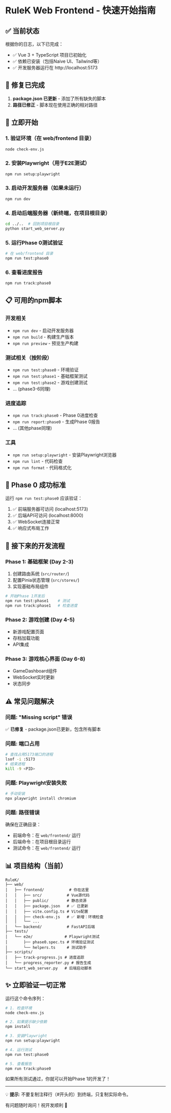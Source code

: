 # RuleK Web Frontend - 快速开始指南

## ✅ 当前状态

根据你的日志，以下已完成：
- ✅ Vue 3 + TypeScript 项目已初始化
- ✅ 依赖已安装（包括Naive UI、Tailwind等）
- ✅ 开发服务器运行在 http://localhost:5173

## 🔧 修复已完成

1. **package.json 已更新** - 添加了所有缺失的脚本
2. **路径已修正** - 脚本现在使用正确的相对路径

## 🚀 立即开始

### 1. 验证环境（在 web/frontend 目录）
```bash
node check-env.js
```

### 2. 安装Playwright（用于E2E测试）
```bash
npm run setup:playwright
```

### 3. 启动开发服务器（如果未运行）
```bash
npm run dev
```

### 4. 启动后端服务器（新终端，在项目根目录）
```bash
cd ../..  # 回到项目根目录
python start_web_server.py
```

### 5. 运行Phase 0测试验证
```bash
# 在 web/frontend 目录
npm run test:phase0
```

### 6. 查看进度报告
```bash
npm run track:phase0
```

## 📋 可用的npm脚本

### 开发相关
- `npm run dev` - 启动开发服务器
- `npm run build` - 构建生产版本
- `npm run preview` - 预览生产构建

### 测试相关（按阶段）
- `npm run test:phase0` - 环境验证
- `npm run test:phase1` - 基础框架测试
- `npm run test:phase2` - 游戏创建测试
- ... (phase3-6同理)

### 进度追踪
- `npm run track:phase0` - Phase 0进度检查
- `npm run report:phase0` - 生成Phase 0报告
- ... (其他phase同理)

### 工具
- `npm run setup:playwright` - 安装Playwright浏览器
- `npm run lint` - 代码检查
- `npm run format` - 代码格式化

## 🎯 Phase 0 成功标准

运行 `npm run test:phase0` 应该验证：
1. ✅ 前端服务器可访问 (localhost:5173)
2. ✅ 后端API可访问 (localhost:8000)
3. ✅ WebSocket连接正常
4. ✅ 响应式布局工作

## 📝 接下来的开发流程

### Phase 1: 基础框架 (Day 2-3)
1. 创建路由系统 (`src/router/`)
2. 配置Pinia状态管理 (`src/stores/`)
3. 实现基础布局组件

```bash
# 开始Phase 1开发后
npm run test:phase1    # 测试
npm run track:phase1   # 检查进度
```

### Phase 2: 游戏创建 (Day 4-5)
- 新游戏配置页面
- 存档加载功能
- API集成

### Phase 3: 游戏核心界面 (Day 6-8)
- GameDashboard组件
- WebSocket实时更新
- 状态同步

## ⚠️ 常见问题解决

### 问题: "Missing script" 错误
✅ **已修复** - package.json已更新，包含所有脚本

### 问题: 端口占用
```bash
# 查找占用5173端口的进程
lsof -i :5173
# 结束进程
kill -9 <PID>
```

### 问题: Playwright安装失败
```bash
# 手动安装
npx playwright install chromium
```

### 问题: 路径错误
确保在正确目录：
- 前端命令：在 `web/frontend/` 运行
- 后端命令：在项目根目录运行
- 测试命令：在 `web/frontend/` 运行

## 📊 项目结构（当前）

```
RuleK/
├── web/
│   ├── frontend/           # 你在这里
│   │   ├── src/           # Vue源代码
│   │   ├── public/        # 静态资源
│   │   ├── package.json   # ✅ 已更新
│   │   ├── vite.config.ts # Vite配置
│   │   ├── check-env.js   # ✅ 新增：环境检查
│   │   └── ...
│   └── backend/           # FastAPI后端
├── tests/
│   └── e2e/              # Playwright测试
│       ├── phase0.spec.ts # 环境验证测试
│       └── helpers.ts     # 测试助手
├── scripts/
│   ├── track-progress.js # 进度追踪
│   └── progress_reporter.py # 报告生成
└── start_web_server.py   # 后端启动脚本
```

## ✨ 立即验证一切正常

运行这个命令序列：
```bash
# 1. 检查环境
node check-env.js

# 2. 如果提示缺少依赖
npm install

# 3. 安装Playwright
npm run setup:playwright

# 4. 运行测试
npm run test:phase0

# 5. 查看报告
npm run track:phase0
```

如果所有测试通过，你就可以开始Phase 1的开发了！

---

💡 **提示**: 不要复制注释行（#开头的）到终端，只复制实际命令。

有问题随时询问！祝开发顺利 🚀
